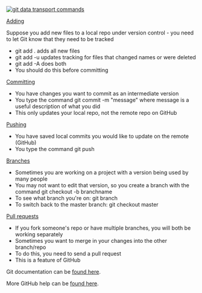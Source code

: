 <p><a href="http://blog.osteele.com/posts/2008/05/my-git-workflow/" target="_blank"><img src="http://i.imgur.com/qTePkbH.png" alt="git data transport commands" /></a></p>

<p><u>Adding</u></p>
<p>Suppose you add new files to a local repo under version control - you need to let Git know that they need to be tracked</p>
<ul>
<li><span class="code">git add .</span> adds all new files</li>
<li><span class="code">git add -u</span> updates tracking for files that changed names or were deleted</li>
<li><span class="code">git add -A</span> does both</li>
<li>You should do this before committing</li>
</ul>

<p><u>Committing</u></p>
<ul>
<li>You have changes you want to commit as an intermediate version</li>
<li>You type the command <span class="code">git commit -m "message"</span> where message is a useful description of what you did</li>
<li>This only updates your local repo, not the remote repo on GitHub</li>
</ul>

<p><u>Pushing</u></p>
<ul>
<li>You have saved local commits you would like to update on the remote (GitHub)</li>
<li>You type the command <span class="code">git push</span></li>
</ul>

<p><u>Branches</u></p>
<ul>
<li>Sometimes you are working on a project with a version being used by many people</li>
<li>You may not want to edit that version, so you create a branch with the command
<span class="code">git checkout -b branchname</span></li>
<li>To see what branch you're on: <span class="code">git branch</span></li>
<li>To switch back to the master branch: <span class="code">git checkout master</span></li>
</ul>

<p><u>Pull requests</u></p>
<ul>
<li>If you fork someone's repo or have multiple branches, you will both be working separately</li>
<li>Sometimes you want to merge in your changes into the other branch/repo</li>
<li>To do this, you need to send a pull request</li>
<li>This is a feature of GitHub</li>
</ul>

<p>Git documentation can be <a href="http://git-scm.com/doc" target="_blank">found here</a>.</p>

<p>More GitHub help can be <a href="http://help.github.com" target="_blank">found here</a>.</p>